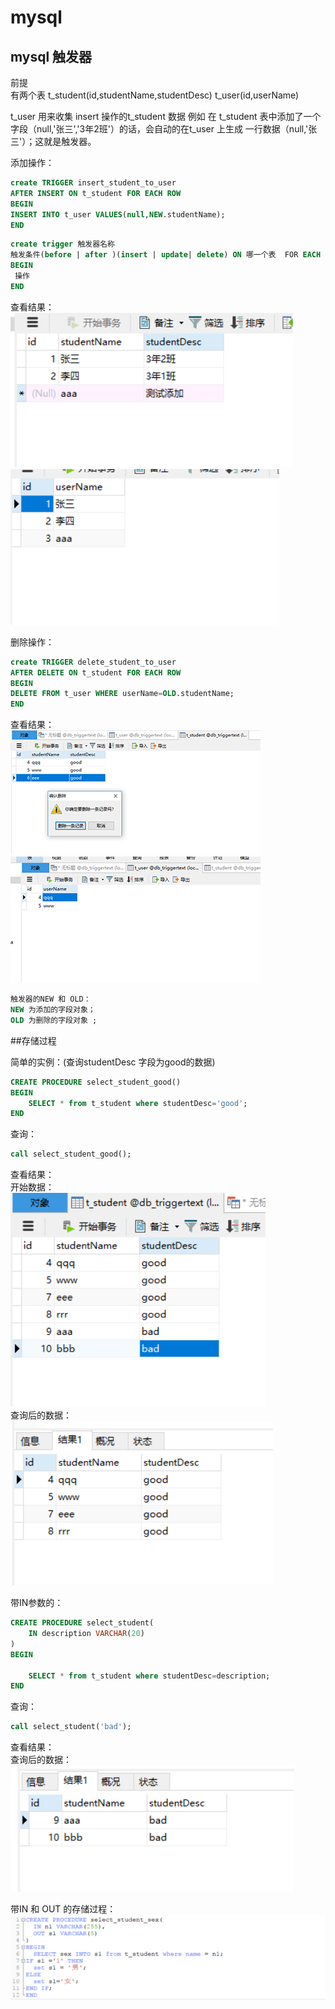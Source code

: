 # mysql
## mysql 触发器

前提 <br>
有两个表 t_student(id,studentName,studentDesc) t_user(id,userName)

t_user 用来收集 insert 操作的t_student 数据
例如 在 t_student 表中添加了一个字段（null,'张三','3年2班'）的话，会自动的在t_user 上生成 一行数据（null,'张三'）；这就是触发器。 <br>

添加操作：
``` sql
create TRIGGER insert_student_to_user 
AFTER INSERT ON t_student FOR EACH ROW
BEGIN
INSERT INTO t_user VALUES(null,NEW.studentName);
END
```
``` sql
create trigger 触发器名称
触发条件(before | after )(insert | update| delete) ON 哪一个表  FOR EACH ROW (FOR EACH ROW为固定格式)
BEGIN 
 操作
END
```

查看结果：<br>
![图片1](https://github.com/Zhangchao999/mysql/raw/master/picture/trigger/1.png)
![图片2](https://github.com/Zhangchao999/mysql/raw/master/picture/trigger/2.png)
<br>

删除操作：
```sql
create TRIGGER delete_student_to_user 
AFTER DELETE ON t_student FOR EACH ROW
BEGIN
DELETE FROM t_user WHERE userName=OLD.studentName;
END
```

查看结果：<br>
![图片3](https://github.com/Zhangchao999/mysql/raw/master/picture/trigger/3.png)
![图片4](https://github.com/Zhangchao999/mysql/raw/master/picture/trigger/4.png)
<br>
```sql
触发器的NEW 和 OLD：
NEW 为添加的字段对象；
OLD 为删除的字段对象 ;
```


##存储过程

简单的实例：(查询studentDesc 字段为good的数据)
```sql
CREATE PROCEDURE select_student_good()
BEGIN
	SELECT * from t_student where studentDesc='good';
END
```
查询：
```sql
call select_student_good();
```

查看结果：<br>
开始数据：<br>
![图片5](https://github.com/Zhangchao999/mysql/raw/master/picture/procedure/5.png)<br>
查询后的数据：<br>
![图片6](https://github.com/Zhangchao999/mysql/raw/master/picture/procedure/6.png)
<br>

带IN参数的：
```sql
CREATE PROCEDURE select_student(
	IN description VARCHAR(20)
)
BEGIN

	SELECT * from t_student where studentDesc=description;
END
```
查询：
```sql
call select_student('bad');
```
查看结果：<br>
查询后的数据：<br>
![图片7](https://github.com/Zhangchao999/mysql/raw/master/picture/procedure/7.png)
<br>

带IN 和 OUT 的存储过程：
![图片8](https://github.com/Zhangchao999/mysql/raw/master/picture/procedure/8.png)
<br>

